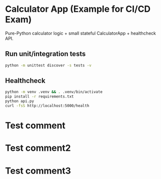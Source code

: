 # Calculator App (Example for CI/CD Exam)

Pure-Python calculator logic + small stateful CalculatorApp + healthcheck API.

## Run unit/integration tests
```bash
python -m unittest discover -s tests -v
```

## Healthcheck
```bash
python -m venv .venv && . .venv/bin/activate
pip install -r requirements.txt
python api.py
curl -fsS http://localhost:5000/health
```
# Test comment
# Test comment2
# Test comment3
